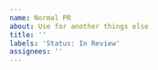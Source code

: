 ```yaml
---
name: Normal PR
about: Use for another things else
title: ''
labels: 'Status: In Review'
assignees: ''
---
```


<!-- Add features list -->

